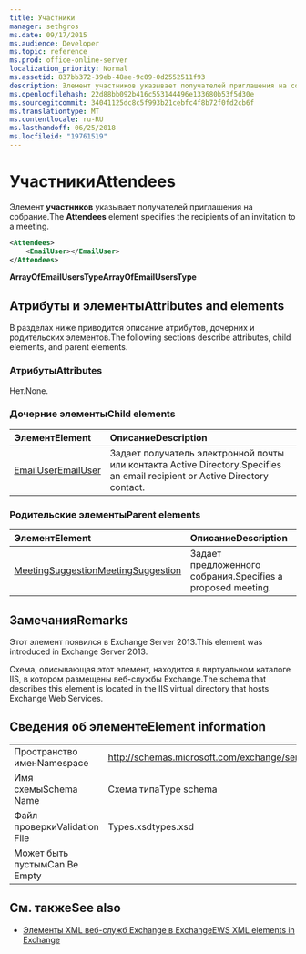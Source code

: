 ```yaml
---
title: Участники
manager: sethgros
ms.date: 09/17/2015
ms.audience: Developer
ms.topic: reference
ms.prod: office-online-server
localization_priority: Normal
ms.assetid: 837bb372-39eb-48ae-9c09-0d2552511f93
description: Элемент участников указывает получателей приглашения на собрание.
ms.openlocfilehash: 22d88bb092b416c553144496e133680b53f5d30e
ms.sourcegitcommit: 34041125dc8c5f993b21cebfc4f8b72f0fd2cb6f
ms.translationtype: MT
ms.contentlocale: ru-RU
ms.lasthandoff: 06/25/2018
ms.locfileid: "19761519"
---
```

# <a name="attendees"></a><span data-ttu-id="bf971-103">Участники</span><span class="sxs-lookup"><span data-stu-id="bf971-103">Attendees</span></span>

<span data-ttu-id="bf971-104">Элемент **участников** указывает получателей приглашения на собрание.</span><span class="sxs-lookup"><span data-stu-id="bf971-104">The **Attendees** element specifies the recipients of an invitation to a meeting.</span></span> 
  
```XML
<Attendees>
    <EmailUser></EmailUser>
</Attendees>
```

 <span data-ttu-id="bf971-105">**ArrayOfEmailUsersType**</span><span class="sxs-lookup"><span data-stu-id="bf971-105">**ArrayOfEmailUsersType**</span></span>
## <a name="attributes-and-elements"></a><span data-ttu-id="bf971-106">Атрибуты и элементы</span><span class="sxs-lookup"><span data-stu-id="bf971-106">Attributes and elements</span></span>

<span data-ttu-id="bf971-107">В разделах ниже приводится описание атрибутов, дочерних и родительских элементов.</span><span class="sxs-lookup"><span data-stu-id="bf971-107">The following sections describe attributes, child elements, and parent elements.</span></span>
  
### <a name="attributes"></a><span data-ttu-id="bf971-108">Атрибуты</span><span class="sxs-lookup"><span data-stu-id="bf971-108">Attributes</span></span>

<span data-ttu-id="bf971-109">Нет.</span><span class="sxs-lookup"><span data-stu-id="bf971-109">None.</span></span>
  
### <a name="child-elements"></a><span data-ttu-id="bf971-110">Дочерние элементы</span><span class="sxs-lookup"><span data-stu-id="bf971-110">Child elements</span></span>

|<span data-ttu-id="bf971-111">**Элемент**</span><span class="sxs-lookup"><span data-stu-id="bf971-111">**Element**</span></span>|<span data-ttu-id="bf971-112">**Описание**</span><span class="sxs-lookup"><span data-stu-id="bf971-112">**Description**</span></span>|
|:-----|:-----|
|[<span data-ttu-id="bf971-113">EmailUser</span><span class="sxs-lookup"><span data-stu-id="bf971-113">EmailUser</span></span>](emailuser.md) <br/> |<span data-ttu-id="bf971-114">Задает получатель электронной почты или контакта Active Directory.</span><span class="sxs-lookup"><span data-stu-id="bf971-114">Specifies an email recipient or Active Directory contact.</span></span>  <br/> |
   
### <a name="parent-elements"></a><span data-ttu-id="bf971-115">Родительские элементы</span><span class="sxs-lookup"><span data-stu-id="bf971-115">Parent elements</span></span>

|<span data-ttu-id="bf971-116">**Элемент**</span><span class="sxs-lookup"><span data-stu-id="bf971-116">**Element**</span></span>|<span data-ttu-id="bf971-117">**Описание**</span><span class="sxs-lookup"><span data-stu-id="bf971-117">**Description**</span></span>|
|:-----|:-----|
|[<span data-ttu-id="bf971-118">MeetingSuggestion</span><span class="sxs-lookup"><span data-stu-id="bf971-118">MeetingSuggestion</span></span>](meetingsuggestion.md) <br/> |<span data-ttu-id="bf971-119">Задает предложенного собрания.</span><span class="sxs-lookup"><span data-stu-id="bf971-119">Specifies a proposed meeting.</span></span>  <br/> |
   
## <a name="remarks"></a><span data-ttu-id="bf971-120">Замечания</span><span class="sxs-lookup"><span data-stu-id="bf971-120">Remarks</span></span>

<span data-ttu-id="bf971-121">Этот элемент появился в Exchange Server 2013.</span><span class="sxs-lookup"><span data-stu-id="bf971-121">This element was introduced in Exchange Server 2013.</span></span>
  
<span data-ttu-id="bf971-122">Схема, описывающая этот элемент, находится в виртуальном каталоге IIS, в котором размещены веб-службы Exchange.</span><span class="sxs-lookup"><span data-stu-id="bf971-122">The schema that describes this element is located in the IIS virtual directory that hosts Exchange Web Services.</span></span>
  
## <a name="element-information"></a><span data-ttu-id="bf971-123">Сведения об элементе</span><span class="sxs-lookup"><span data-stu-id="bf971-123">Element information</span></span>

|||
|:-----|:-----|
|<span data-ttu-id="bf971-124">Пространство имен</span><span class="sxs-lookup"><span data-stu-id="bf971-124">Namespace</span></span>  <br/> |http://schemas.microsoft.com/exchange/services/2006/types  <br/> |
|<span data-ttu-id="bf971-125">Имя схемы</span><span class="sxs-lookup"><span data-stu-id="bf971-125">Schema Name</span></span>  <br/> |<span data-ttu-id="bf971-126">Схема типа</span><span class="sxs-lookup"><span data-stu-id="bf971-126">Type schema</span></span>  <br/> |
|<span data-ttu-id="bf971-127">Файл проверки</span><span class="sxs-lookup"><span data-stu-id="bf971-127">Validation File</span></span>  <br/> |<span data-ttu-id="bf971-128">Types.xsd</span><span class="sxs-lookup"><span data-stu-id="bf971-128">types.xsd</span></span>  <br/> |
|<span data-ttu-id="bf971-129">Может быть пустым</span><span class="sxs-lookup"><span data-stu-id="bf971-129">Can Be Empty</span></span>  <br/> ||
   
## <a name="see-also"></a><span data-ttu-id="bf971-130">См. также</span><span class="sxs-lookup"><span data-stu-id="bf971-130">See also</span></span>

- [<span data-ttu-id="bf971-131">Элементы XML веб-служб Exchange в Exchange</span><span class="sxs-lookup"><span data-stu-id="bf971-131">EWS XML elements in Exchange</span></span>](ews-xml-elements-in-exchange.md)

